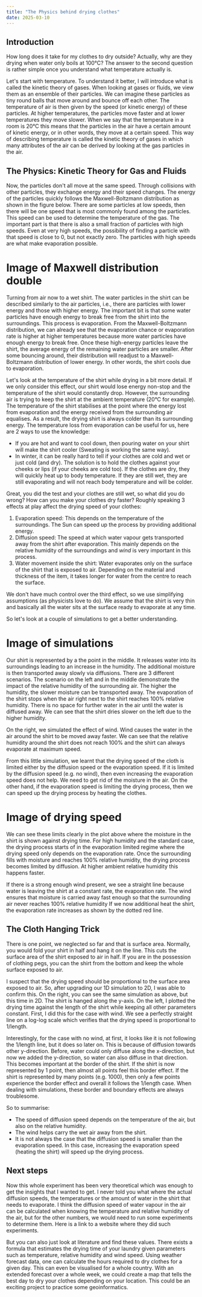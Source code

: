 ```yaml
---
title: "The Physics behind drying clothes"
date: 2025-03-10
---
```



## Introduction
How long does it take for my clothes to dry outside? Actually, why are they drying when water only boils at 100°C? The answer to the second question is rather simple once you understand what temperature actually is.

Let's start with temperature. To understand it better, I will introduce what is called the kinetic theory of gases. When looking at gases or fluids, we view them as an ensemble of their particles. We can imagine these particles as tiny round balls that move around and bounce off each other. The temperature of air is then given by the speed (or kinetic energy) of these particles. At higher temperatures, the particles move faster and at lower temperatures they move slower.
When we say that the temperature in a room is 20°C this means that the particles in the air have a certain amount of kinetic energy, or in other words, they move at a certain speed. This way of describing temperature is called the kinetic theory of gases in which many attributes of the air can be derived by looking at the gas particles in the air. 

## The Physics: Kinetic Theory for Gas and Fluids

Now, the particles don't all move at the same speed. Through collisions with other particles, they exchange energy and their speed changes. The energy of the particles quickly follows the Maxwell-Boltzmann distribution as shown in the figure below. There are some particles at low speeds, then there will be one speed that is most commonly found among the particles. This speed can be used to determine the temperature of the gas. The important part is that there is also a small fraction of particles with high speeds. Even at very high speeds, the possibility of finding a particle with that speed is close to 0, but not exactly zero. The particles with high speeds are what make evaporation possible.

# Image of Maxwell distribution double

Turning from air now to a wet shirt. The water particles in the shirt can be described similarly to the air particles, i.e., there are particles with lower energy and those with higher energy. The important bit is that some water particles have enough energy to break free from the shirt into the surroundings. This process is evaporation. From the Maxwell-Boltzmann distribution, we can already see that the evaporation chance or evaporation rate is higher at higher temperatures because more water particles have enough energy to break free. Once these high-energy particles leave the shirt, the average energy of the remaining water particles are smaller. After some bouncing around, their distribution will readjust to a Maxwell-Boltzmann distribution of lower energy. In other words, the shirt cools due to evaporation.


Let's look at the temperature of the shirt while drying in a bit more detail. If we only consider this effect, our shirt would lose energy non-stop and the temperature of the shirt would constantly drop. However, the surrounding air is trying to keep the shirt at the ambient temperature (20°C for example). The temperature of the shirt stabilises at the point where the energy lost from evaporation and the energy received from the surrounding air equalises. As a result, the drying shirt is always colder than its surrounding energy. The temperature loss from evaporation can be useful for us, here are 2 ways to use the knowledge: 
* If you are hot and want to cool down, then pouring water on your shirt will make the shirt cooler (Sweating is working the same way). 
* In winter, it can be really hard to tell if your clothes are cold and wet or just cold (and dry). The solution is to hold the clothes against your cheeks or lips (if your cheeks are cold too). If the clothes are dry, they will quickly heat up to body temperature. If they are still wet, they are still evaporating and will not reach body temperature and will be colder.

Great, you did the test and your clothes are still wet, so what did you do wrong? How can you make your clothes dry faster? Roughly speaking 3 effects at play affect the drying speed of your clothes:
1. Evaporation speed: This depends on the temperature of the surroundings. The Sun can speed up the process by providing additional energy.
2. Diffusion speed: The speed at which water vapour gets transported away from the shirt after evaporation. This mainly depends on the relative humidity of the surroundings and *wind* is very important in this process.
3. Water movement inside the shirt: Water evaporates only on the surface of the shirt that is exposed to air. Depending on the  material and thickness of the item, it takes longer for water from the centre to reach the surface.

We don't have much control over the third effect, so we use simplifying assumptions (as physicists love to do). We assume that the shirt is very thin and basically all the water sits at the surface ready to evaporate at any time.

So let's look at a couple of simulations to get a better understanding.

# Image of simulations

Our shirt is represented by a the point in the middle. It releases water into its surroundings leading to an increase in the humidity. The additional moisture is then transported away slowly via diffusions. There are 3 different scenarios. The scenario on the left and in the middle demonstrate the impact of the relative humidity of the surrounding air. The higher the humidity, the slower moisture can be transported away. The evaporation of the shirt stops when the air right next to the shirt reaches 100% relative humidity. There is no space for further water in the air until the water is diffused away. We can see that the shirt dries slower on the left due to the higher humidity.

On the right, we simulated the effect of wind. Wind causes the water in the air around the shirt to be moved away faster. We can see that the relative humidity around the shirt does not reach 100% and the shirt can always evaporate at maximum speed.

From this little simulation, we learnt that the drying speed of the cloth is limited either by the diffusion speed or the evaporation speed. If it is limited by the diffusion speed (e.g. no wind), then even increasing the evaporation speed does not help. We need to get rid of the moisture in the air. On the other hand, if the evaporation speed is limiting the drying process, then we can speed up the drying process by heating the clothes.

# Image of drying speed

We can see these limits clearly in the plot above where the moisture in the shirt is shown against drying time. For high humidity and the standard case, the drying process starts of in the evaporation limited regime where the drying speed only depends on the evaporation rate. Once the surrounding fills with moisture and reaches 100% relative humidity, the drying process becomes limited by diffusion. At higher ambient relative humidity this happens faster.


If there is a strong enough wind present, we see a straight line because water is leaving the shirt at a constant rate, the evaporation rate. The wind ensures that moisture is carried away fast enough so that the surrounding air never reaches 100% relative humidity If we now additional heat the shirt, the evaporation rate increases as shown by the dotted red line. 

## The Cloth Hanging Trick

There is one point, we neglected so far and that is surface area. Normally, you would fold your shirt in half and hang it on the line. This cuts the surface area of the shirt exposed to air in half. If you are in the possession of clothing pegs, you can the shirt from the bottom and keep the whole surface exposed to air.

I suspect that the drying speed should be proportional to the surface area exposed to air. So, after upgrading our 1D simulation to 2D, I was able to confirm this. On the right, you can see the same simulation as above, but this time in 2D. The shirt is hanged along the y-axis. On the left, I plotted the drying time against the length of the shirt while keeping all other parameters constant. First, I did this for the case with wind. We see a perfectly straight line on a log-log scale which verifies that the drying speed is proportional to 1/length. 

Interestingly, for the case with no wind, at first, it looks like it is not following the 1/length line, but it does so later on. This is because of diffusion towards other y-direction. Before, water could only diffuse along the x-direction, but now we added the y-direction, so water can also diffuse in that direction. This becomes important at the border of the shirt. If the shirt is now represented by 1 point, then almost all points feel this border effect. If the shirt is represented by many points (e.g. 1000), then only a few points experience the border effect and overall it follows the 1/length case. When dealing with simulations, these border and boundary effects are always troublesome.


So to summarise:
* The speed of diffusion speed depends on the temperature of the air, but also on the relative humidity.
* The wind helps carry the wet air away from the shirt.
* It is not always the case that the diffusion speed is smaller than the evaporation speed. In this case, increasing the evaporation speed (heating the shirt) will speed up the drying process.

## Next steps
Now this whole experiment has been very theoretical which was enough to get the insights that I wanted to get. I never told you what where the actual diffusion speeds, the temperatures or the amount of water in the shirt that needs to evaporate. I think the diffusion speed of water vapour in the air can be calculated when knowing the temperature and relative humidity of the air, but for the other numbers, we would need to run some experiments to determine them. Here is a link to a website where they did such experiments.

But you can also just look at literature and find these values. There exists a formula that estimates the drying time of your laundry given parameters such as temperature, relative humidity and wind speed. Using weather forecast data, one can calculate the hours required to dry clothes for a given day. This can even be visualised for a whole country. With an extended forecast over a whole week, we could create a map that tells the best day to dry your clothes depending on your location. This could be an exciting project to practice some geoinformatics.

